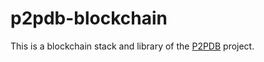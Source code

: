 # p2pdb-blockchain

This is a blockchain stack and library of the [P2PDB](https://github.com/DSLAM-UMD/P2PDB) project.


